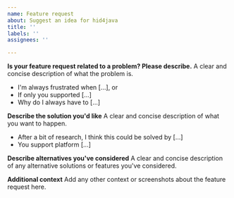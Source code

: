 ```yaml
---
name: Feature request
about: Suggest an idea for hid4java
title: ''
labels: ''
assignees: ''

---
```


**Is your feature request related to a problem? Please describe.**
A clear and concise description of what the problem is. 

* I'm always frustrated when [...], or
* If only you supported [...]
* Why do I always have to [...]

**Describe the solution you'd like**
A clear and concise description of what you want to happen.

* After a bit of research, I think this could be solved by [...]
* You support platform [...]

**Describe alternatives you've considered**
A clear and concise description of any alternative solutions or features you've
considered.

**Additional context**
Add any other context or screenshots about the feature request here.
